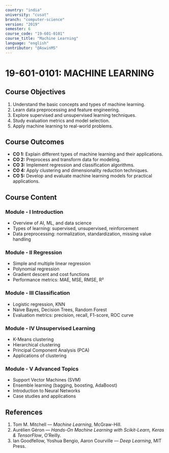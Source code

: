 ```yaml
---
country: "india"
university: "cusat"
branch: "computer-science"
version: "2019"
semester: 6
course_code: "19-601-0101"
course_title: "Machine Learning"
language: "english"
contributor: "@AswinMS"
---
```


# 19-601-0101: MACHINE LEARNING

## Course Objectives
1. Understand the basic concepts and types of machine learning.
2. Learn data preprocessing and feature engineering.
3. Explore supervised and unsupervised learning techniques.
4. Study evaluation metrics and model selection.
5. Apply machine learning to real-world problems.

## Course Outcomes
* **CO 1:** Explain different types of machine learning and their applications.
* **CO 2:** Preprocess and transform data for modeling.
* **CO 3:** Implement regression and classification algorithms.
* **CO 4:** Apply clustering and dimensionality reduction techniques.
* **CO 5:** Develop and evaluate machine learning models for practical applications.

## Course Content

### Module - I Introduction
* Overview of AI, ML, and data science
* Types of learning: supervised, unsupervised, reinforcement
* Data preprocessing: normalization, standardization, missing value handling

### Module - II Regression
* Simple and multiple linear regression
* Polynomial regression
* Gradient descent and cost functions
* Performance metrics: MAE, MSE, RMSE, R²

### Module - III Classification
* Logistic regression, KNN
* Naive Bayes, Decision Trees, Random Forest
* Evaluation metrics: precision, recall, F1-score, ROC curve

### Module - IV Unsupervised Learning
* K-Means clustering
* Hierarchical clustering
* Principal Component Analysis (PCA)
* Applications of clustering

### Module - V Advanced Topics
* Support Vector Machines (SVM)
* Ensemble learning (bagging, boosting, AdaBoost)
* Introduction to Neural Networks
* Case studies and applications

## References
1. Tom M. Mitchell — *Machine Learning*, McGraw-Hill.
2. Aurélien Géron — *Hands-On Machine Learning with Scikit-Learn, Keras & TensorFlow*, O’Reilly.
3. Ian Goodfellow, Yoshua Bengio, Aaron Courville — *Deep Learning*, MIT Press.
